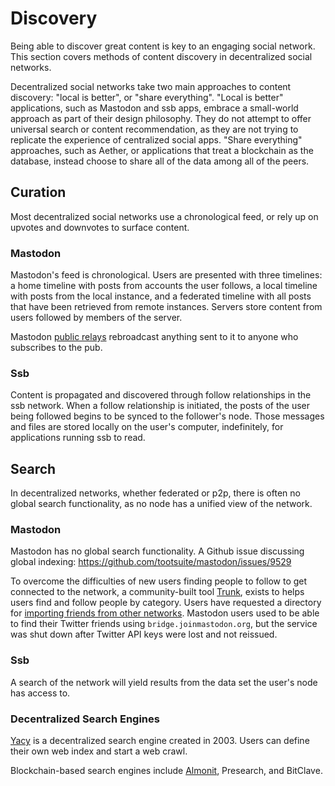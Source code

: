 # Discovery

Being able to discover great content is key to an engaging social network. This section covers methods of content discovery in decentralized social networks.

Decentralized social networks take two main approaches to content discovery: "local is better", or "share everything". "Local is better" applications, such as Mastodon and ssb apps, embrace a small-world approach as part of their design philosophy. They do not attempt to offer universal search or content recommendation, as they are not trying to replicate the experience of centralized social apps. "Share everything" approaches, such as Aether, or applications that treat a blockchain as the database, instead choose to share all of the data among all of the peers.

## Curation

Most decentralized social networks use a chronological feed, or rely up on upvotes and downvotes to surface content.

### Mastodon

Mastodon's feed is chronological. Users are presented with three timelines: a home timeline with posts from accounts the user follows, a local timeline with posts from the local instance, and a federated timeline with all posts that have been retrieved from remote instances. Servers store content from users followed by members of the server.

Mastodon [public relays](https://source.joinmastodon.org/mastodon/pub-relay) rebroadcast anything sent to it to anyone who subscribes to the pub.

### Ssb

Content is propagated and discovered through follow relationships in the ssb network. When a follow relationship is initiated, the posts of the user being followed begins to be synced to the follower's node. Those messages and files are stored locally on the user's computer, indefinitely, for applications running ssb to read.

## Search

In decentralized networks, whether federated or p2p, there is often no global search functionality, as no node has a unified view of the network.

### Mastodon

Mastodon has no global search functionality. A Github issue discussing global indexing: https://github.com/tootsuite/mastodon/issues/9529

To overcome the difficulties of new users finding people to follow to get connected to the network, a community-built tool [Trunk](https://communitywiki.org/trunk/), exists to helps users find and follow people by category. Users have requested a directory for [importing friends from other networks](https://github.com/tootsuite/mastodon/issues/11886). Mastodon users used to be able to find their Twitter friends using `bridge.joinmastodon.org`, but the service was shut down after Twitter API keys were lost and not reissued.

### Ssb

A search of the network will yield results from the data set the user's node has access to.

### Decentralized Search Engines

[Yacy](https://yacy.net/) is a decentralized search engine created in 2003. Users can define their own web index and start a web crawl.

Blockchain-based search engines include [Almonit](https://gateway.ipfs.io/ipfs/QmeQRcd3fQzTdL5U5RXUVvSAa8mvCcWHzwNT29VDjR5nh1/search/engine/almonit-search-engine-preview.html), Presearch, and BitClave.
